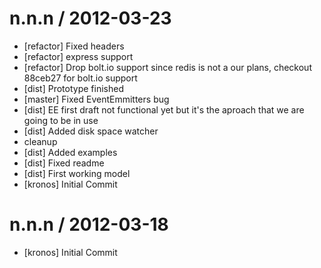 
n.n.n / 2012-03-23 
==================

  * [refactor] Fixed headers
  * [refactor] express support
  * [refactor] Drop bolt.io support since redis is not a our plans, checkout 88ceb27 for bolt.io support
  * [dist] Prototype finished
  * [master] Fixed EventEmmitters bug
  * [dist] EE first draft not functional yet but it's the aproach that we are going to be in use
  * [dist] Added disk space watcher
  * cleanup
  * [dist] Added examples
  * [dist] Fixed readme
  * [dist] First working model
  * [kronos] Initial Commit

n.n.n / 2012-03-18 
==================

  * [kronos] Initial Commit

